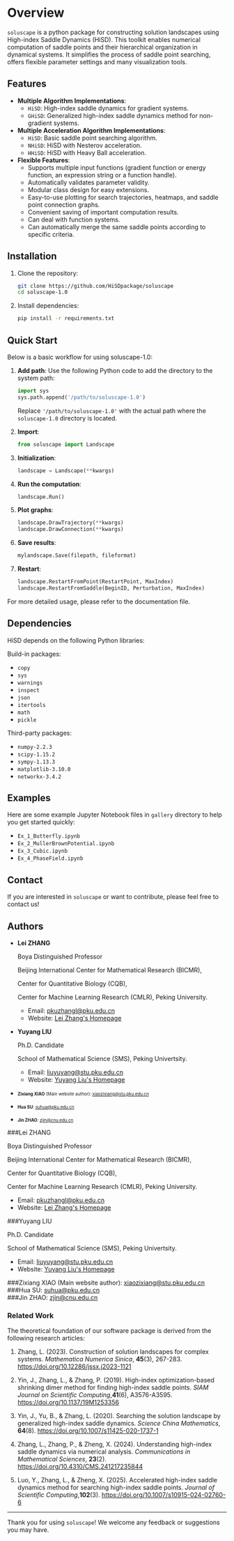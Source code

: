 # Overview

`soluscape` is a python package for constructing solution landscapes using High-index Saddle Dynamics (HiSD). This toolkit enables numerical computation of saddle points and their hierarchical organization in dynamical systems. It simplifies the process of saddle point searching, offers flexible parameter settings and many visualization tools.

## Features

- **Multiple Algorithm Implementations**:
  - `HiSD`: High-index saddle dynamics for gradient systems.
  - `GHiSD`: Generalized high-index saddle dynamics method for non-gradient systems.
- **Multiple Acceleration Algorithm Implementations**:
  - `HiSD`: Basic saddle point searching algorithm.
  - `NHiSD`: HiSD with Nesterov acceleration.
  - `HHiSD`: HiSD with Heavy Ball acceleration.
- **Flexible Features**:
  - Supports multiple input functions (gradient function or energy function, an expression string or a function handle).
  - Automatically validates parameter validity.
  - Modular class design for easy extensions.
  - Easy-to-use plotting for search trajectories, heatmaps, and saddle point connection graphs.
  - Convenient saving of important computation results.
  - Can deal with function systems.
  - Can automatically merge the same saddle points according to specific criteria.

## Installation

1. Clone the repository:
   ```bash
   git clone https://github.com/HiSDpackage/soluscape
   cd soluscape-1.0
   ```

2. Install dependencies:
   ```bash
   pip install -r requirements.txt
   ```

## Quick Start

Below is a basic workflow for using soluscape-1.0:

1. **Add path**:
   Use the following Python code to add the directory to the system path:

   ```python
   import sys
   sys.path.append('/path/to/soluscape-1.0')
   ```

   Replace `'/path/to/soluscape-1.0'` with the actual path where the `soluscape-1.0` directory is located.

2. **Import**:
   ```python
   from soluscape import Landscape
   ```

3. **Initialization**:
   ```python
   landscape = Landscape(**kwargs)
   ```

4. **Run the computation**:
   ```python
   landscape.Run()
   ```

5. **Plot graphs**:
   ```python
   landscape.DrawTrajectory(**kwargs)
   landscape.DrawConnection(**kwargs)
   ```

6. **Save results**:
   ```python
   mylandscape.Save(filepath, fileformat)
   ```

7. **Restart**:
   ```python
   landscape.RestartFromPoint(RestartPoint, MaxIndex)
   landscape.RestartFromSaddle(BeginID, Perturbation, MaxIndex)
   ```

For more detailed usage, please refer to the documentation file.

## Dependencies

HiSD depends on the following Python libraries:

Build-in packages:
- `copy`
- `sys`
- `warnings`
- `inspect`
- `json`
- `itertools`
- `math`
- `pickle`

Third-party packages:
- `numpy-2.2.3`
- `scipy-1.15.2`
- `sympy-1.13.3`
- `matplotlib-3.10.0`
- `networkx-3.4.2`

## Examples

Here are some example Jupyter Notebook files in `gallery` directory to help you get started quickly:

- `Ex_1_Butterfly.ipynb`
- `Ex_2_MullerBrownPotential.ipynb`
- `Ex_3_Cubic.ipynb`
- `Ex_4_PhaseField.ipynb`

## Contact

If you are interested in `soluscape` or want to contribute, please feel free to contact us!

## Authors

- **Lei ZHANG**

  Boya Distinguished Professor

  Beijing International Center for Mathematical Research (BICMR),

  Center for Quantitative Biology (CQB),
  
  Center for Machine Learning Research (CMLR), Peking University.

  - Email: [pkuzhangl@pku.edu.cn](mailto:pkuzhangl@pku.edu.cn)  
  - Website: [Lei Zhang's Homepage](http://faculty.bicmr.pku.edu.cn/~zhanglei/)

- **Yuyang LIU**
  
  Ph.D. Candidate

  School of Mathematical Science (SMS), Peking Univertsity.

  - Email: [liuyuyang@stu.pku.edu.cn](mailto:liuyuyang@stu.pku.edu.cn)  
  - Website: [Yuyang Liu's Homepage](https://liuonly1121.github.io/)

- <span style="font-size: 0.7em;">**Zixiang XIAO** (Main website author): [xiaozixiang@stu.pku.edu.cn](mailto:xiaozixiang@stu.pku.edu.cn)</span>  
- <span style="font-size: 0.7em;">**Hua SU**: [suhua@pku.edu.cn](mailto:suhua@pku.edu.cn)</span>  
- <span style="font-size: 0.7em;">**Jin ZHAO**: [zjin@cnu.edu.cn](mailto:zjin@cnu.edu.cn)</span>

###Lei ZHANG

  Boya Distinguished Professor

  Beijing International Center for Mathematical Research (BICMR),

  Center for Quantitative Biology (CQB),
  
  Center for Machine Learning Research (CMLR), Peking University.

  - Email: [pkuzhangl@pku.edu.cn](mailto:pkuzhangl@pku.edu.cn)  
  - Website: [Lei Zhang's Homepage](http://faculty.bicmr.pku.edu.cn/~zhanglei/)

###Yuyang LIU
  
  Ph.D. Candidate

  School of Mathematical Science (SMS), Peking Univertsity.

  - Email: [liuyuyang@stu.pku.edu.cn](mailto:liuyuyang@stu.pku.edu.cn)  
  - Website: [Yuyang Liu's Homepage](https://liuonly1121.github.io/)

###Zixiang XIAO (Main website author): [xiaozixiang@stu.pku.edu.cn](mailto:xiaozixiang@stu.pku.edu.cn)</span>  
###Hua SU: [suhua@pku.edu.cn](mailto:suhua@pku.edu.cn)</span>  
###Jin ZHAO: [zjin@cnu.edu.cn](mailto:zjin@cnu.edu.cn)</span>


<!--
---

## Acknowledgements

Special thanks to the following contributors:

Their contributions have been invaluable in the development of this package.

-->

### Related Work

The theoretical foundation of our software package is derived from the following research articles:

1. Zhang, L. (2023). Construction of solution landscapes for complex systems. _Mathematica Numerica Sinica_, ​**45**(3), 267-283. https://doi.org/10.12286/jssx.j2023-1121

2. Yin, J., Zhang, L., & Zhang, P. (2019). High-index optimization-based shrinking dimer method for finding high-index saddle points. _SIAM Journal on Scientific Computing_, ​**41**(6), A3576-A3595. https://doi.org/10.1137/19M1253356

3. Yin, J., Yu, B., & Zhang, L. (2020). Searching the solution landscape by generalized high-index saddle dynamics. _Science China Mathematics_, ​**64**(8). https://doi.org/10.1007/s11425-020-1737-1

4. Zhang, L., Zhang, P., & Zheng, X. (2024). Understanding high-index saddle dynamics via numerical analysis. _Communications in Mathematical Sciences_, ​**23**(2). https://doi.org/10.4310/CMS.241217235844

5. Luo, Y., Zhang, L., & Zheng, X. (2025). Accelerated high-index saddle dynamics method for searching high-index saddle points. _Journal of Scientific Computing_, ​**102**(3). https://doi.org/10.1007/s10915-024-02760-6

---

Thank you for using `soluscape`! We welcome any feedback or suggestions you may have.

